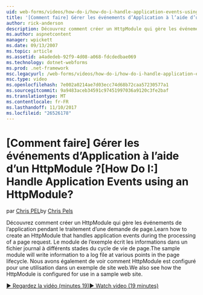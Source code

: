 ```yaml
---
uid: web-forms/videos/how-do-i/how-do-i-handle-application-events-using-an-httpmodule
title: '[Comment faire] Gérer les événements d’Application à l’aide d’un HttpModule ? | Microsoft Docs'
author: rick-anderson
description: Découvrez comment créer un HttpModule qui gère les événements de l’application pendant le traitement d’une demande de page. Le module de l’exemple écrit les informations dans un journal en cours...
ms.author: aspnetcontent
manager: wpickett
ms.date: 09/13/2007
ms.topic: article
ms.assetid: a4adedeb-92f9-4d08-a068-fdcdedbae069
ms.technology: dotnet-webforms
ms.prod: .net-framework
msc.legacyurl: /web-forms/videos/how-do-i/how-do-i-handle-application-events-using-an-httpmodule
msc.type: video
ms.openlocfilehash: 7e002a0214ae7d03ecc74d68b72caa57230577a1
ms.sourcegitcommit: 9a9483aceb34591c97451997036a9120c3fe2baf
ms.translationtype: MT
ms.contentlocale: fr-FR
ms.lasthandoff: 11/10/2017
ms.locfileid: "26526178"
---
```

<a name="how-do-i-handle-application-events-using-an-httpmodule"></a><span data-ttu-id="36a74-105">[Comment faire] Gérer les événements d’Application à l’aide d’un HttpModule ?</span><span class="sxs-lookup"><span data-stu-id="36a74-105">[How Do I:] Handle Application Events using an HttpModule?</span></span>
====================
<span data-ttu-id="36a74-106">par [Chris PEL](https://twitter.com/chrispels)</span><span class="sxs-lookup"><span data-stu-id="36a74-106">by [Chris Pels](https://twitter.com/chrispels)</span></span>

<span data-ttu-id="36a74-107">Découvrez comment créer un HttpModule qui gère les événements de l’application pendant le traitement d’une demande de page.</span><span class="sxs-lookup"><span data-stu-id="36a74-107">Learn how to create an HttpModule that handles application events during the processing of a page request.</span></span> <span data-ttu-id="36a74-108">Le module de l’exemple écrit les informations dans un fichier journal à différents stades du cycle de vie de page.</span><span class="sxs-lookup"><span data-stu-id="36a74-108">The sample module will write information to a log file at various points in the page lifecycle.</span></span> <span data-ttu-id="36a74-109">Nous avons également de voir comment HttpModule est configuré pour une utilisation dans un exemple de site web.</span><span class="sxs-lookup"><span data-stu-id="36a74-109">We also see how the HttpModule is configured for use in a sample web site.</span></span>

[<span data-ttu-id="36a74-110">&#9654; Regardez la vidéo (minutes 19)</span><span class="sxs-lookup"><span data-stu-id="36a74-110">&#9654; Watch video (19 minutes)</span></span>](https://channel9.msdn.com/Blogs/ASP-NET-Site-Videos/how-do-i-handle-application-events-using-an-httpmodule)
